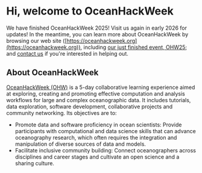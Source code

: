 # Hi, welcome to OceanHackWeek

We have finished OceanHackWeek 2025!  Visit us again in early 2026 for updates! In the meantime, you can learn more about OceanHackWeek by browsing our web site ([https://oceanhackweek.org](https://oceanhackweek.org)), including [our just finished event, OHW25](https://oceanhackweek.org/ohw25/); and [contact us](https://oceanhackweek.org/about/contact.html) if you're interested in helping out.

## About OceanHackWeek

[OceanHackWeek (OHW)](https://oceanhackweek.github.io/about/index) is a 5-day collaborative learning experience aimed at exploring,
creating and promoting effective computation and analysis workflows for
large and complex oceanographic data. It includes tutorials, data exploration, software development, collaborative projects and community networking.
Its objectives are to:
				
- Promote data and software proficiency in ocean scientists: Provide participants with computational and data science skills that can advance oceanography research, which often requires the integration and manipulation of diverse sources of data and models.
- Facilitate inclusive community building: Connect oceanographers across disciplines and career stages and cultivate an open science and a sharing culture.
